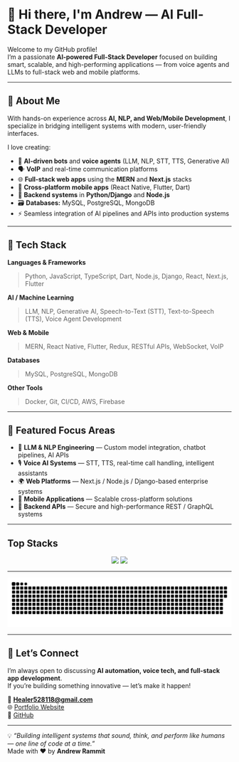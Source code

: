 # 👋 Hi there, I'm Andrew — AI Full-Stack Developer

Welcome to my GitHub profile!  
I’m a passionate **AI-powered Full-Stack Developer** focused on building smart, scalable, and high-performing applications — from voice agents and LLMs to full-stack web and mobile platforms.

---

## 🧠 About Me

With hands-on experience across **AI, NLP, and Web/Mobile Development**, I specialize in bridging intelligent systems with modern, user-friendly interfaces.

I love creating:
- 🤖 **AI-driven bots** and **voice agents** (LLM, NLP, STT, TTS, Generative AI)
- 🗣️ **VoIP** and real-time communication platforms
- 🌐 **Full-stack web apps** using the **MERN** and **Next.js** stacks
- 📱 **Cross-platform mobile apps** (React Native, Flutter, Dart)
- 🧩 **Backend systems** in **Python/Django** and **Node.js**
- 🗃️ **Databases:** MySQL, PostgreSQL, MongoDB  
- ⚡ Seamless integration of AI pipelines and APIs into production systems

---

## 🧰 Tech Stack

**Languages & Frameworks**
> Python, JavaScript, TypeScript, Dart, Node.js, Django, React, Next.js, Flutter

**AI / Machine Learning**
> LLM, NLP, Generative AI, Speech-to-Text (STT), Text-to-Speech (TTS), Voice Agent Development

**Web & Mobile**
> MERN, React Native, Flutter, Redux, RESTful APIs, WebSocket, VoIP

**Databases**
> MySQL, PostgreSQL, MongoDB

**Other Tools**
> Docker, Git, CI/CD, AWS, Firebase

---

## 🚀 Featured Focus Areas

- 🧩 **LLM & NLP Engineering** — Custom model integration, chatbot pipelines, AI APIs  
- 🎙️ **Voice AI Systems** — STT, TTS, real-time call handling, intelligent assistants  
- 🌍 **Web Platforms** — Next.js / Node.js / Django-based enterprise systems  
- 📱 **Mobile Applications** — Scalable cross-platform solutions  
- 🧱 **Backend APIs** — Secure and high-performance REST / GraphQL systems

---


## Top Stacks

<div align="center">
    <img width="49%" src="http://github-profile-summary-cards.vercel.app/api/cards/repos-per-language?username=Talent-King&theme=tokyonight" />
    <img width="49%" src="http://github-profile-summary-cards.vercel.app/api/cards/most-commit-language?username=Talent-King&theme=tokyonight" />
    <!--<img width="98%" src="https://streak-stats.demolab.com?user=Talent-King&theme=tokyonight&hide_border=true" alt="GuilhermeWerner" />-->
</div>

<hr/>

<a href=#><img src="contributions.svg"></a>

<hr/>


## 💬 Let’s Connect

I’m always open to discussing **AI automation, voice tech, and full-stack app development**.  
If you’re building something innovative — let’s make it happen!  

📧 **Healer528118@gmail.com**  
🌐 [Portfolio Website](https://Talent-King.vercel.com)  
🐙 [GitHub](https://github.com/Talent-King)

---

💡 *“Building intelligent systems that sound, think, and perform like humans — one line of code at a time.”*  
Made with ❤️ by **Andrew Rammit**
